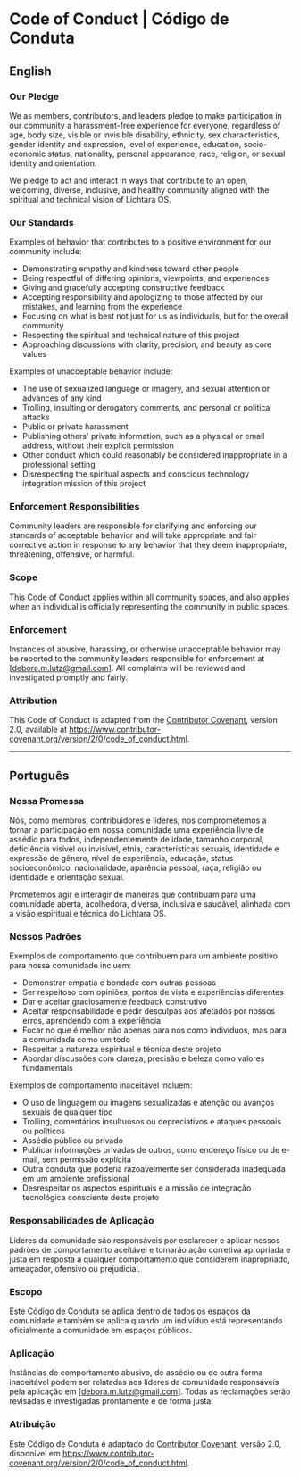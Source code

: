 # Code of Conduct | Código de Conduta

## English

### Our Pledge

We as members, contributors, and leaders pledge to make participation in our community a harassment-free experience for everyone, regardless of age, body size, visible or invisible disability, ethnicity, sex characteristics, gender identity and expression, level of experience, education, socio-economic status, nationality, personal appearance, race, religion, or sexual identity and orientation.

We pledge to act and interact in ways that contribute to an open, welcoming, diverse, inclusive, and healthy community aligned with the spiritual and technical vision of Lichtara OS.

### Our Standards

Examples of behavior that contributes to a positive environment for our community include:

* Demonstrating empathy and kindness toward other people
* Being respectful of differing opinions, viewpoints, and experiences
* Giving and gracefully accepting constructive feedback
* Accepting responsibility and apologizing to those affected by our mistakes, and learning from the experience
* Focusing on what is best not just for us as individuals, but for the overall community
* Respecting the spiritual and technical nature of this project
* Approaching discussions with clarity, precision, and beauty as core values

Examples of unacceptable behavior include:

* The use of sexualized language or imagery, and sexual attention or advances of any kind
* Trolling, insulting or derogatory comments, and personal or political attacks
* Public or private harassment
* Publishing others' private information, such as a physical or email address, without their explicit permission
* Other conduct which could reasonably be considered inappropriate in a professional setting
* Disrespecting the spiritual aspects and conscious technology integration mission of this project

### Enforcement Responsibilities

Community leaders are responsible for clarifying and enforcing our standards of acceptable behavior and will take appropriate and fair corrective action in response to any behavior that they deem inappropriate, threatening, offensive, or harmful.

### Scope

This Code of Conduct applies within all community spaces, and also applies when an individual is officially representing the community in public spaces.

### Enforcement

Instances of abusive, harassing, or otherwise unacceptable behavior may be reported to the community leaders responsible for enforcement at [debora.m.lutz@gmail.com]. All complaints will be reviewed and investigated promptly and fairly.

### Attribution

This Code of Conduct is adapted from the [Contributor Covenant][homepage], version 2.0, available at https://www.contributor-covenant.org/version/2/0/code_of_conduct.html.

---

## Português

### Nossa Promessa

Nós, como membros, contribuidores e líderes, nos comprometemos a tornar a participação em nossa comunidade uma experiência livre de assédio para todos, independentemente de idade, tamanho corporal, deficiência visível ou invisível, etnia, características sexuais, identidade e expressão de gênero, nível de experiência, educação, status socioeconômico, nacionalidade, aparência pessoal, raça, religião ou identidade e orientação sexual.

Prometemos agir e interagir de maneiras que contribuam para uma comunidade aberta, acolhedora, diversa, inclusiva e saudável, alinhada com a visão espiritual e técnica do Lichtara OS.

### Nossos Padrões

Exemplos de comportamento que contribuem para um ambiente positivo para nossa comunidade incluem:

* Demonstrar empatia e bondade com outras pessoas
* Ser respeitoso com opiniões, pontos de vista e experiências diferentes
* Dar e aceitar graciosamente feedback construtivo
* Aceitar responsabilidade e pedir desculpas aos afetados por nossos erros, aprendendo com a experiência
* Focar no que é melhor não apenas para nós como indivíduos, mas para a comunidade como um todo
* Respeitar a natureza espiritual e técnica deste projeto
* Abordar discussões com clareza, precisão e beleza como valores fundamentais

Exemplos de comportamento inaceitável incluem:

* O uso de linguagem ou imagens sexualizadas e atenção ou avanços sexuais de qualquer tipo
* Trolling, comentários insultuosos ou depreciativos e ataques pessoais ou políticos
* Assédio público ou privado
* Publicar informações privadas de outros, como endereço físico ou de e-mail, sem permissão explícita
* Outra conduta que poderia razoavelmente ser considerada inadequada em um ambiente profissional
* Desrespeitar os aspectos espirituais e a missão de integração tecnológica consciente deste projeto

### Responsabilidades de Aplicação

Líderes da comunidade são responsáveis por esclarecer e aplicar nossos padrões de comportamento aceitável e tomarão ação corretiva apropriada e justa em resposta a qualquer comportamento que considerem inapropriado, ameaçador, ofensivo ou prejudicial.

### Escopo

Este Código de Conduta se aplica dentro de todos os espaços da comunidade e também se aplica quando um indivíduo está representando oficialmente a comunidade em espaços públicos.

### Aplicação

Instâncias de comportamento abusivo, de assédio ou de outra forma inaceitável podem ser relatadas aos líderes da comunidade responsáveis pela aplicação em [debora.m.lutz@gmail.com]. Todas as reclamações serão revisadas e investigadas prontamente e de forma justa.

### Atribuição

Este Código de Conduta é adaptado do [Contributor Covenant][homepage], versão 2.0, disponível em https://www.contributor-covenant.org/version/2/0/code_of_conduct.html.

[homepage]: https://www.contributor-covenant.org